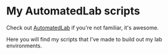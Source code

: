 # My AutomatedLab scripts

Check out [AutomatedLab](https://github.com/AutomatedLab/AutomatedLab) if you're not familiar, it's awesome.

Here you will find my scripts that I've made to build out my lab environments.
